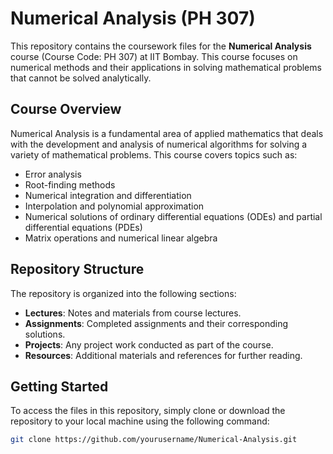 # Numerical Analysis (PH 307)

This repository contains the coursework files for the **Numerical Analysis** course (Course Code: PH 307) at IIT Bombay. This course focuses on numerical methods and their applications in solving mathematical problems that cannot be solved analytically.

## Course Overview

Numerical Analysis is a fundamental area of applied mathematics that deals with the development and analysis of numerical algorithms for solving a variety of mathematical problems. This course covers topics such as:

- Error analysis
- Root-finding methods
- Numerical integration and differentiation
- Interpolation and polynomial approximation
- Numerical solutions of ordinary differential equations (ODEs) and partial differential equations (PDEs)
- Matrix operations and numerical linear algebra

## Repository Structure

The repository is organized into the following sections:

- **Lectures**: Notes and materials from course lectures.
- **Assignments**: Completed assignments and their corresponding solutions.
- **Projects**: Any project work conducted as part of the course.
- **Resources**: Additional materials and references for further reading.

## Getting Started

To access the files in this repository, simply clone or download the repository to your local machine using the following command:

```bash
git clone https://github.com/yourusername/Numerical-Analysis.git
